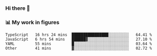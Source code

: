 ### Hi there 👋

### 📊 My work in figures

<!--START_SECTION:waka-->

```text
TypeScript   16 hrs 24 mins  ████████████████░░░░░░░░░   64.41 %
JavaScript   6 hrs 54 mins   ██████▓░░░░░░░░░░░░░░░░░░   27.10 %
YAML         55 mins         █░░░░░░░░░░░░░░░░░░░░░░░░   03.64 %
Other        41 mins         ▓░░░░░░░░░░░░░░░░░░░░░░░░   02.72 %
```

<!--END_SECTION:waka-->
